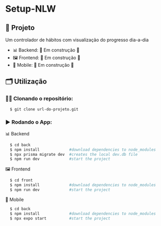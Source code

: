 # Setup-NLW

## 🚀 Projeto
Um controlador de hábitos com visualização do progresso dia-a-dia

- 📊 Backend:   🚧 Em construção 🚧
- 🖼️ Frontend:   🚧 Em construção 🚧
- 📱 Mobile:  🚧 Em construção 🚧

## 🗂️ Utilização

### 🐑🐑 Clonando o repositório:

```bash
  $ git clone url-do-projeto.git
```

### ▶️ Rodando o App:

📊 Backend
```bash
  $ cd back
  $ npm install             #download dependencies to node_modules
  $ npx prisma migrate dev  #creates the local dev.db file
  $ npm run dev             #start the project
```

🖼️ Frontend
```bash
  $ cd front
  $ npm install             #download dependencies to node_modules
  $ npm run dev             #start the project
```

📱 Mobile
```bash
  $ cd back
  $ npm install             #download dependencies to node_modules
  $ npx expo start          #start the project
```
